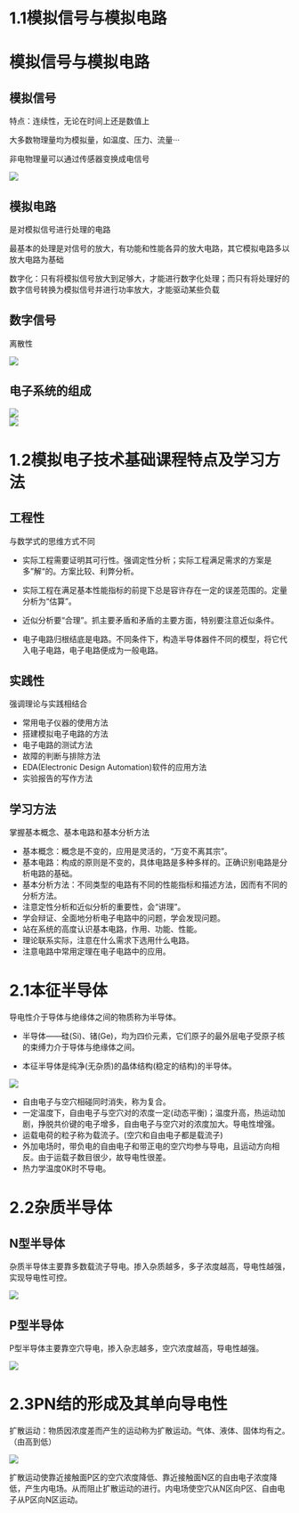 # 1.1模拟信号与模拟电路
# 模拟信号与模拟电路
## 模拟信号

特点：连续性，无论在时间上还是数值上

大多数物理量均为模拟量，如温度、压力、流量···

非电物理量可以通过传感器变换成电信号

<div align=left><img src="/pic/模拟量.png">



## 模拟电路

是对模拟信号进行处理的电路

最基本的处理是对信号的放大，有功能和性能各异的放大电路，其它模拟电路多以放大电路为基础

数字化：只有将模拟信号放大到足够大，才能进行数字化处理；而只有将处理好的数字信号转换为模拟信号并进行功率放大，才能驱动某些负载

## 数字信号

离散性
<div align=left><img src="/pic/柱形图.png">


## 电子系统的组成
<div align=left><img src="/pic/数字量.png">


<div align=left><img src="/pic/电子系统的组成.png">




# 1.2模拟电子技术基础课程特点及学习方法

## 工程性 

与数学式的思维方式不同

* 实际工程需要证明其可行性。强调定性分析；实际工程满足需求的方案是多”解“的。方案比较、利弊分析。

* 实际工程在满足基本性能指标的前提下总是容许存在一定的误差范围的。定量分析为“估算”。

* 近似分析要“合理”。抓主要矛盾和矛盾的主要方面，特别要注意近似条件。

* 电子电路归根结底是电路。不同条件下，构造半导体器件不同的模型，将它代入电子电路，电子电路便成为一般电路。

## 实践性

强调理论与实践相结合

* 常用电子仪器的使用方法
* 搭建模拟电子电路的方法
* 电子电路的测试方法
* 故障的判断与排除方法
* EDA(Electronic Design Automation)软件的应用方法
* 实验报告的写作方法

## 学习方法

掌握基本概念、基本电路和基本分析方法

* 基本概念：概念是不变的，应用是灵活的，“万变不离其宗”。
* 基本电路：构成的原则是不变的，具体电路是多种多样的。正确识别电路是分析电路的基础。
* 基本分析方法：不同类型的电路有不同的性能指标和描述方法，因而有不同的分析方法。
* 注意定性分析和近似分析的重要性，会“讲理”。
* 学会辩证、全面地分析电子电路中的问题，学会发现问题。
* 站在系统的高度认识基本电路，作用、功能、性能。
* 理论联系实际，注意在什么需求下选用什么电路。
* 注意电路中常用定理在电子电路中的应用。



# 2.1本征半导体

导电性介于导体与绝缘体之间的物质称为半导体。

* 半导体——硅(Si)、锗(Ge)，均为四价元素，它们原子的最外层电子受原子核的束缚力介于导体与绝缘体之间。

* 本征半导体是纯净(无杂质)的晶体结构(稳定的结构)的半导体。
<div align=left><img src="/pic/本征半导体结构.png">


* 自由电子与空穴相碰同时消失，称为复合。
* 一定温度下，自由电子与空穴对的浓度一定(动态平衡)；温度升高，热运动加剧，挣脱共价键的电子增多，自由电子与空穴对的浓度加大。导电性增强。
* 运载电荷的粒子称为载流子。(空穴和自由电子都是载流子)
* 外加电场时，带负电的自由电子和带正电的空穴均参与导电，且运动方向相反。由于运载子数目很少，故导电性很差。
* 热力学温度0K时不导电。

# 2.2杂质半导体

## N型半导体

杂质半导体主要靠多数载流子导电。掺入杂质越多，多子浓度越高，导电性越强，实现导电性可控。
<div align=left><img src="/pic/N型半导体.png">




## P型半导体

P型半导体主要靠空穴导电，掺入杂志越多，空穴浓度越高，导电性越强。
<div align=left><img src="/pic/P型半导体.png">



# 2.3PN结的形成及其单向导电性

扩散运动：物质因浓度差而产生的运动称为扩散运动。气体、液体、固体均有之。（由高到低）
<div align=left><img src="/pic/PN结的形成.png">


扩散运动使靠近接触面P区的空穴浓度降低、靠近接触面N区的自由电子浓度降低，产生内电场。从而阻止扩散运动的进行。内电场使空穴从N区向P区、自由电子从P区向N区运动。
